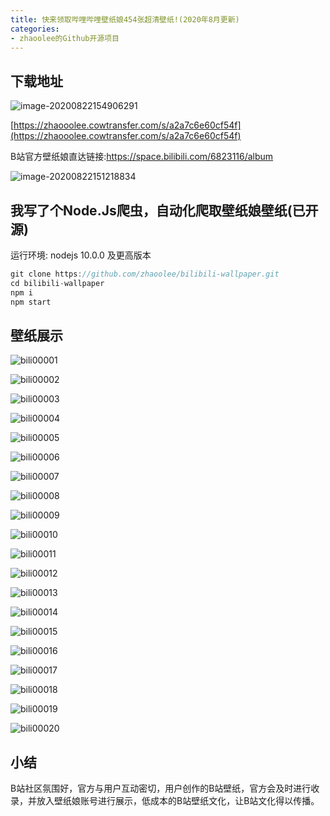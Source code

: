 ```yaml
---
title: 快来领取哔哩哔哩壁纸娘454张超清壁纸!(2020年8月更新)
categories:
- zhaoolee的Github开源项目
---
```




## 下载地址

![image-20200822154906291](https://v2fy.com/asset/0i/jikemiji/jikemiji-md/kr-000106.assets/image-20200822154906291.png)

[https://zhaooolee.cowtransfer.com/s/a2a7c6e60cf54f](https://zhaooolee.cowtransfer.com/s/a2a7c6e60cf54f)



B站官方壁纸娘直达链接:https://space.bilibili.com/6823116/album



![image-20200822151218834](https://v2fy.com/asset/0i/jikemiji/jikemiji-md/kr-000106.assets/image-20200822151218834.png)



## 我写了个Node.Js爬虫，自动化爬取壁纸娘壁纸(已开源)

运行环境: nodejs 10.0.0 及更高版本

```javascript
git clone https://github.com/zhaoolee/bilibili-wallpaper.git
cd bilibili-wallpaper
npm i
npm start
```



## 壁纸展示



![bili00001](https://v2fy.com/asset/0i/jikemiji/jikemiji-md/kr-000106.assets/bili00001.jpg)

![bili00002](https://v2fy.com/asset/0i/jikemiji/jikemiji-md/kr-000106.assets/bili00002.jpg)

![bili00003](https://v2fy.com/asset/0i/jikemiji/jikemiji-md/kr-000106.assets/bili00003.jpg)

![bili00004](https://v2fy.com/asset/0i/jikemiji/jikemiji-md/kr-000106.assets/bili00004.jpg)

![bili00005](https://v2fy.com/asset/0i/jikemiji/jikemiji-md/kr-000106.assets/bili00005.jpg)

![bili00006](https://v2fy.com/asset/0i/jikemiji/jikemiji-md/kr-000106.assets/bili00006.png)

![bili00007](https://v2fy.com/asset/0i/jikemiji/jikemiji-md/kr-000106.assets/bili00007.png)

![bili00008](https://v2fy.com/asset/0i/jikemiji/jikemiji-md/kr-000106.assets/bili00008.png)

![bili00009](https://v2fy.com/asset/0i/jikemiji/jikemiji-md/kr-000106.assets/bili00009.jpg)

![bili00010](https://v2fy.com/asset/0i/jikemiji/jikemiji-md/kr-000106.assets/bili00010.jpg)

![bili00011](https://v2fy.com/asset/0i/jikemiji/jikemiji-md/kr-000106.assets/bili00011.jpg)

![bili00012](https://v2fy.com/asset/0i/jikemiji/jikemiji-md/kr-000106.assets/bili00012.jpg)

![bili00013](https://v2fy.com/asset/0i/jikemiji/jikemiji-md/kr-000106.assets/bili00013.jpg)

![bili00014](https://v2fy.com/asset/0i/jikemiji/jikemiji-md/kr-000106.assets/bili00014.jpg)

![bili00015](https://v2fy.com/asset/0i/jikemiji/jikemiji-md/kr-000106.assets/bili00015.jpg)

![bili00016](https://v2fy.com/asset/0i/jikemiji/jikemiji-md/kr-000106.assets/bili00016.jpg)

![bili00017](https://v2fy.com/asset/0i/jikemiji/jikemiji-md/kr-000106.assets/bili00017.jpg)

![bili00018](https://v2fy.com/asset/0i/jikemiji/jikemiji-md/kr-000106.assets/bili00018.jpg)

![bili00019](https://v2fy.com/asset/0i/jikemiji/jikemiji-md/kr-000106.assets/bili00019.jpg)

![bili00020](https://v2fy.com/asset/0i/jikemiji/jikemiji-md/kr-000106.assets/bili00020.png)




## 小结



B站社区氛围好，官方与用户互动密切，用户创作的B站壁纸，官方会及时进行收录，并放入壁纸娘账号进行展示，低成本的B站壁纸文化，让B站文化得以传播。


